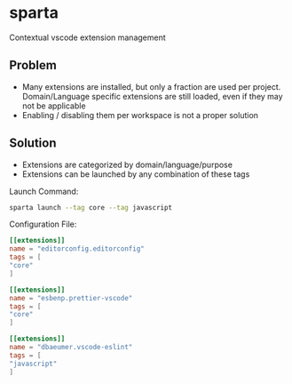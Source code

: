 # sparta

Contextual vscode extension management

## Problem

-  Many extensions are installed, but only a fraction are used per project. Domain/Language specific extensions are still loaded, even if they may not be applicable
-  Enabling / disabling them per workspace is not a proper solution

## Solution

-  Extensions are categorized by domain/language/purpose
-  Extensions can be launched by any combination of these tags

Launch Command:

```sh
sparta launch --tag core --tag javascript
```

Configuration File:

```toml
[[extensions]]
name = "editorconfig.editorconfig"
tags = [
"core"
]

[[extensions]]
name = "esbenp.prettier-vscode"
tags = [
"core"
]

[[extensions]]
name = "dbaeumer.vscode-eslint"
tags = [
"javascript"
]
```
